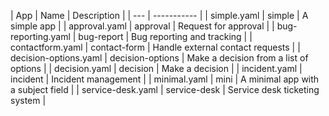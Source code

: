 | App | Name | Description |
| --- | ----------- |
| simple.yaml | simple | A simple app |
| approval.yaml | approval | Request for approval |
| bug-reporting.yaml | bug-report | Bug reporting and tracking |
| contactform.yaml | contact-form | Handle external contact requests |
| decision-options.yaml | decision-options | Make a decision from a list of options |
| decision.yaml | decision | Make a decision |
| incident.yaml | incident | Incident management |
| minimal.yaml | mini | A minimal app with a subject field |
| service-desk.yaml | service-desk | Service desk ticketing system |



